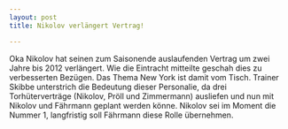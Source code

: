 ```yaml
---
layout: post
title: Nikolov verlängert Vertrag!

---
```


Oka Nikolov hat seinen zum Saisonende auslaufenden Vertrag um zwei Jahre bis 2012 verlängert. Wie die Eintracht mitteilte geschah dies zu verbesserten Bezügen. Das Thema New York ist damit vom Tisch. Trainer Skibbe unterstrich die Bedeutung dieser Personalie, da drei Torhüterverträge (Nikolov, Pröll und Zimmermann) ausliefen und nun mit Nikolov und Fährmann geplant werden könne. Nikolov sei im Moment die Nummer 1, langfristig soll Fährmann diese Rolle übernehmen.


